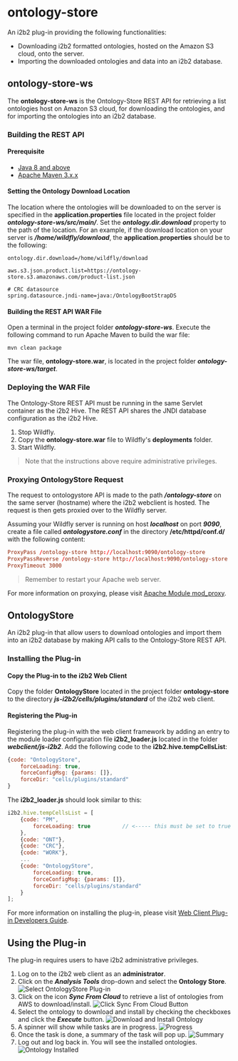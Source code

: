 # ontology-store

An i2b2 plug-in providing the following functionalities:

- Downloading i2b2 formatted ontologies, hosted on the Amazon S3 cloud, onto the server.
- Importing the downloaded ontologies and data into an i2b2 database.

## ontology-store-ws

The **ontology-store-ws** is the Ontology-Store REST API for retrieving a list ontologies host on Amazon S3 cloud, for downloading the ontologies, and for importing the ontologies into an i2b2 database.

### Building the REST API

#### Prerequisite
- [Java 8 and above](https://developers.redhat.com/products/openjdk/download)
- [Apache Maven 3.x.x](https://maven.apache.org/download.cgi)


#### Setting the Ontology Download Location

The location where the ontologies will be downloaded to on the server is specified in the **application.properties** file located in the project folder ***ontology-store-ws/src/main/***.  Set the ***ontology.dir.download*** property to the path of the location.  For an example, if the download location on your server is ***/home/wildfly/download***, the **application.properties** should be to the following:

```properties
ontology.dir.download=/home/wildfly/download

aws.s3.json.product.list=https://ontology-store.s3.amazonaws.com/product-list.json

# CRC datasource
spring.datasource.jndi-name=java:/OntologyBootStrapDS
```

#### Building the REST API WAR File

Open a terminal in the project folder ***ontology-store-ws***.  Execute the following command to run Apache Maven to build the war file:

```
mvn clean package
```

The war file, **ontology-store.war**, is located in the project folder ***ontology-store-ws/target***.

### Deploying the WAR File

The Ontology-Store REST API must be running in the same Servlet container as the i2b2 Hive.  The REST API shares the JNDI database configuration as the i2b2 Hive.

1. Stop Wildfly.
2. Copy the **ontology-store.war** file to Wildfly's **deployments** folder.
3. Start Wildfly.

> Note that the instructions above require administrative privileges.

### Proxying OntologyStore Request

The request to ontologystore API is made to the path ***/ontology-store*** on the same server (hostname) where the i2b2 webclient is hosted.  The request is then gets proxied over to the Wildfly server.

Assuming your Wildfly server is running on host ***localhost*** on port ***9090***, create a file called ***ontologystore.conf*** in the directory **/etc/httpd/conf.d/** with the following content:

```conf
ProxyPass /ontology-store http://localhost:9090/ontology-store
ProxyPassReverse /ontology-store http://localhost:9090/ontology-store
ProxyTimeout 3000
```

> Remember to restart your Apache web server.

For more information on proxying, please visit [Apache Module mod_proxy](https://httpd.apache.org/docs/2.4/mod/mod_proxy.html).

## OntologyStore

An i2b2 plug-in that allow users to download ontologies and import them into an i2b2 database by making API calls to the Ontology-Store REST API.

### Installing the Plug-in

#### Copy the Plug-in to the i2b2 Web Client

Copy the folder **OntologyStore** located in the project folder **ontology-store** to the directory ***js-i2b2/cells/plugins/standard*** of the i2b2 web client.

#### Registering the Plug-in

Registering the plug-in with the web client framework by adding an entry to the module loader configuration file **i2b2_loader.js** located in the folder ***webclient/js-i2b2***.  Add the following code to the **i2b2.hive.tempCellsList**:

```js
{code: "OntologyStore",
    forceLoading: true,
    forceConfigMsg: {params: []},
    forceDir: "cells/plugins/standard"
}
```

The **i2b2_loader.js**  should look similar to this:

```js
i2b2.hive.tempCellsList = [
    {code: "PM",
        forceLoading: true 			// <----- this must be set to true for the PM cell!
    },
    {code: "ONT"},
    {code: "CRC"},
    {code: "WORK"},
    ...
    {code: "OntologyStore",
        forceLoading: true,
        forceConfigMsg: {params: []},
        forceDir: "cells/plugins/standard"
    }
];
```

For more information on installing the plug-in, please visit [Web Client Plug-in Developers Guide](https://community.i2b2.org/wiki/display/webclient/Web+Client+Plug-in+Developers+Guide).

## Using the Plug-in

The plug-in requires users to have i2b2 administrative privileges.

1. Log on to the i2b2 web client as an **administrator**.
2. Click on the ***Analysis Tools*** drop-down and select the **Ontology Store**.
    ![Select OntologyStore Plug-in](img/select_ont_plugin.png)
3. Click on the icon ***Sync From Cloud*** to retrieve a list of ontologies from AWS to download/install.
    ![Click Sync From Cloud Button](img/click_sync_from_cloud.png)
4. Select the ontology to download and install by checking the checkboxes and click the ***Execute*** button.
    ![Download and Install Ontology](img/click_execute_btn.png)
5. A spinner will show while tasks are in progress.
    ![Progress](img/progress.png)
6. Once the task is done, a summary of the task will pop up.
    ![Summary](img/summary.png)
7. Log out and log back in.  You will see the installed ontologies.
    ![Ontology Installed](img/ontology_installed.png)

